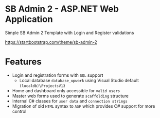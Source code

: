 # SB Admin 2 - ASP.NET Web Application
Simple SB Admin 2 Template with Login and Register validations

https://startbootstrap.com/theme/sb-admin-2

# Features
- Login and registration forms with `SQL` support
  - Local database `database_upwork` using Visual Studio default `(localdb)\ProjectsV13`
- Home and dashboard only accessible for `valid users`
- Master web forms used to generate `scaffolding` structure
- Internal C# classes for `user data` and `connection strings`
- Migration of old `HTML` syntax to `ASP` which provides C# support for more control

